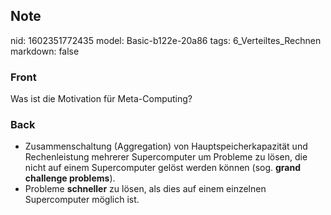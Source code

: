 ## Note
nid: 1602351772435
model: Basic-b122e-20a86
tags: 6_Verteiltes_Rechnen
markdown: false

### Front
Was ist die Motivation für Meta-Computing?

### Back
<ul>
  <li>Zusammenschaltung (Aggregation) von Hauptspeicherkapazität
  und Rechenleistung mehrerer Supercomputer um Probleme zu lösen,
  die nicht auf einem Supercomputer gelöst werden können (sog.
  <strong>grand challenge problems</strong>).
  <li>Probleme <strong>schneller</strong> zu lösen, als dies auf
  einem einzelnen Supercomputer möglich ist.
</ul>
